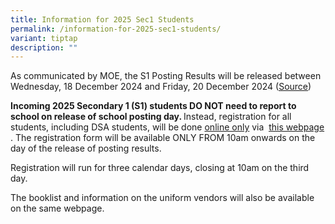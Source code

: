 ```yaml
---
title: Information for 2025 Sec1 Students
permalink: /information-for-2025-sec1-students/
variant: tiptap
description: ""
---
```

<p>As communicated by MOE, the S1 Posting Results will be released between
Wednesday, 18 December 2024 and Friday, 20 December 2024 (<a href="https://www.moe.gov.sg/secondary/s1-posting/results" class="x_OWAAutoLink" rel="noopener noreferrer nofollow" target="_blank"><u>Source</u></a>)
&nbsp;&nbsp;</p>
<p><strong>Incoming 2025 Secondary 1 (S1) students DO NOT need to report to school on release of school posting day. </strong>Instead,
registration for all students, including DSA students, will be done&nbsp;<u>online only</u> via&nbsp;
<a href="https://www.nanchiauhigh.moe.edu.sg/permalink/nchs-2025s1/" class="x_OWAAutoLink" rel="noopener noreferrer nofollow" target="_blank"><u>this webpage</u>
</a>. The registration form will be available ONLY FROM 10am onwards on the
day of the release of posting results.&nbsp;</p>
<p>Registration will run for three calendar days, closing at 10am on the
third day.&nbsp;</p>
<p>The booklist and information on the uniform vendors will also be available
on the same webpage.</p>